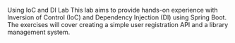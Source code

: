 Using IoC and DI Lab
This lab aims to provide hands-on experience with Inversion of Control (IoC) and Dependency Injection (DI) using Spring Boot. 
The exercises will cover creating a simple user registration API and a library management system.
